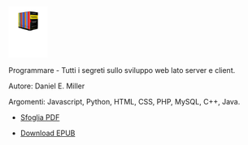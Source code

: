 <img height="100px" src="https://github.com/vC6FwBZFnxVXGzltMimE074NJlFiVaFnyGfRTeW/PROGRAMMARE-Tutti-i-segreti-sullo-sviluppo-web-lato-server-e-client/blob/main/copertina.png" alt="Copertina del Libro" />

Programmare - Tutti i segreti sullo sviluppo web lato server e client.

Autore: Daniel E. Miller

Argomenti: Javascript, Python, HTML, CSS, PHP, MySQL, C++, Java.

- [Sfoglia PDF](https://github.com/vC6FwBZFnxVXGzltMimE074NJlFiVaFnyGfRTeW/PROGRAMMARE-Tutti-i-segreti-sullo-sviluppo-web-lato-server-e-client/blob/main/PROGRAMMARE%20%E2%80%93%20Tutti%20i%20segreti%20sullo%20sviluppo%20web%20lato%20server%20e%20client.%20PYTHON%2C%20JAVA%2C%20JAVASCRIPT%2C%20C%2B--ione.%20...%20DI%20CODICE%20ED%20ESERCIZI%20(Italian%20Edition)_nodrm.pdf)

- [Download EPUB](https://github.com/vC6FwBZFnxVXGzltMimE074NJlFiVaFnyGfRTeW/PROGRAMMARE-Tutti-i-segreti-sullo-sviluppo-web-lato-server-e-client/raw/main/PROGRAMMARE%20%E2%80%93%20Tutti%20i%20segreti%20sullo%20sviluppo%20web%20lato%20server%20e%20client.%20PYTHON,%20JAVA,%20JAVASCRIPT,%20C+--ione.%20...%20DI%20CODICE%20ED%20ESERCIZI%20(Italian%20Edition)_nodrm.epub)
